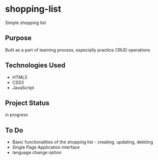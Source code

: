 # shopping-list

Simple shopping list

## Purpose

Built as a part of learning process, especially practice CRUD operations

## Technologies Used

- HTML5
- CSS3
- JavaScript

## Project Status

in progress

## To Do

- Basic functionalities of the shopping list - creating, updating, deleting
- Single Page Application interface
- language change option
